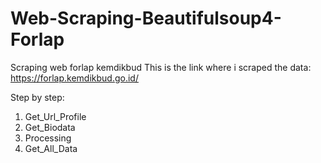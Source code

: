 # Web-Scraping-Beautifulsoup4-Forlap
Scraping web forlap kemdikbud
This is the link where i scraped the data: https://forlap.kemdikbud.go.id/

Step by step:
1. Get_Url_Profile
2. Get_Biodata
3. Processing
4. Get_All_Data
